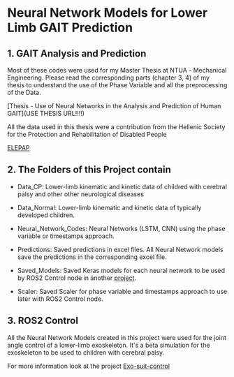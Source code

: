 # Neural Network Models for Lower Limb GAIT Prediction
## 1. GAIT Analysis and Prediction
Most of these codes were used for my Master Thesis at NTUA - Mechanical Engineering. Please read the corresponding parts (chapter 3, 4) of my thesis to understand the use of the Phase Variable and all the preprocessing of the Data.

[Thesis - Use of Neural Networks in the Analysis and Prediction of Human GAIT](USE THESIS URL!!!!)

All the data used in this thesis were a contribution from the Hellenic Society for the Protection and Rehabilitation of Disabled People 
    
[ELEPAP](https://elepap.gr/) 

## 2. The Folders of this Project contain

* Data_CP: Lower-limb kinematic and kinetic data of childred with cerebral palsy and other other neurological diseases

* Data_Normal: Lower-limb kinematic and kinetic data of typically developed children.

* Neural_Network_Codes: Neural Networks (LSTM, CNN) using the phase variable or timestamps approach.

* Predictions: Saved predictions in excel files. All Neural Network models save the predictions in the corresponding excel file.

* Saved_Models: Saved Keras models for each neural network to be used by ROS2 Control node in another [project](https://github.com/Evangelos-Karavas/Exo-suit-control).

* Scaler: Saved Scaler for phase variable and timestamps approach to use later with ROS2 Control node.


## 3. ROS2 Control
All the Neural Network Models created in this project were used for the joint angle control of a lower-limb exoskeleton. It's a beta simulation for the exoskeleton to be used to children with cerebral palsy.

For more information look at the project [Exo-suit-control ](https://github.com/Evangelos-Karavas/Exo-suit-control)